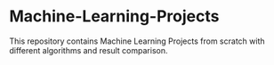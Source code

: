 # Machine-Learning-Projects
This repository contains Machine Learning Projects from scratch with different algorithms and result comparison.
